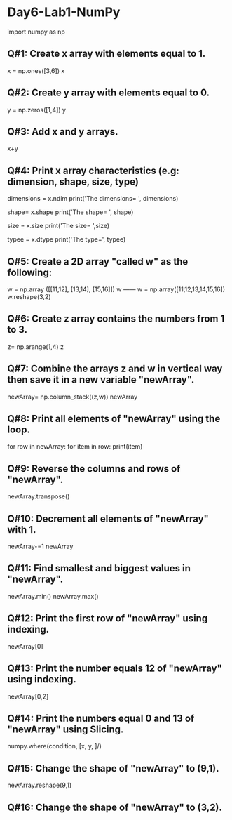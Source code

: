 # Day6-Lab1-NumPy


import numpy as np


## Q#1: Create x array with elements equal to 1.

x = np.ones([3,6])
x


## Q#2: Create y array with elements equal to 0.

y = np.zeros([1,4])
y


## Q#3: Add x and y arrays.

x+y

## Q#4: Print x array characteristics (e.g: dimension, shape, size, type)


dimensions = x.ndim
print('The dimensions= ', dimensions)

shape= x.shape
print('The shape= ', shape)

size = x.size
print('The size= ',size)

typee = x.dtype
print('The type=', typee)


## Q#5: Create a 2D array "called w" as the following:
w = np.array ([[11,12], [13,14], [15,16]])
w
——
w = np.array([11,12,13,14,15,16])
w.reshape(3,2)


## Q#6: Create z array contains the numbers from 1 to 3.

z= np.arange(1,4)
z

## Q#7: Combine the arrays z and w in vertical way then save it in a new variable "newArray".

newArray= np.column_stack((z,w))
newArray


## Q#8: Print all elements of "newArray" using the loop.

for row in newArray:
    for item in row:
        print(item)


## Q#9: Reverse the columns and rows of "newArray".

newArray.transpose()


## Q#10: Decrement all elements of "newArray" with 1.

newArray-=1
newArray

## Q#11: Find smallest and biggest values in "newArray".

newArray.min()
newArray.max()


## Q#12: Print the first row of "newArray" using indexing.

newArray[0]


## Q#13: Print the number equals 12 of "newArray" using indexing.

newArray[0,2]

## Q#14: Print the numbers equal 0 and 13 of "newArray" using Slicing.

numpy.where(condition, [x, y, ]/)



## Q#15: Change the shape of "newArray" to (9,1).

newArray.reshape(9,1)


## Q#16: Change the shape of "newArray" to (3,2).














